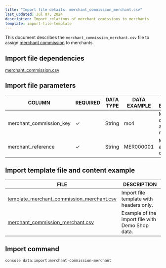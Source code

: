 ```yaml
---
title: "Import file details: merchant_commission_merchant.csv"
last_updated: Jul 07, 2024
description: Import relations of merchant comissions to merchants.
template: import-file-template
---
```


This document describes the `merchant_commission_merchant.csv` file to assign [merchant commission](/docs/pbc/all/merchant-management/{{page.version}}/marketplace/marketplace-merchant-commission-feature-overview.html) to merchants.

## Import file dependencies

[merchant_commission.csv](/docs/pbc/all/merchant-management/{{page.version}}/marketplace/import-and-export-data/merchant-commission/import-file-details-merchant-comission.csv.html)

## Import file parameters

| COLUMN                  | REQUIRED | DATA TYPE | DATA EXAMPLE | DATA EXPLANATION                       |
|-------------------------|----------|-----------|--------------|----------------------------------------|
| merchant_commission_key | ✓        | String    | mc4          | Merchant commission to assign the merchant to. |
| merchant_reference      | ✓        | String    | MER000001           | Merchant to assign the commission to.             |


## Import template file and content example

| FILE       | DESCRIPTION     |
| ---------------------------------- | --------------------------- |
| [template_merchant_commission_merchant.csv](https://spryker.s3.eu-central-1.amazonaws.com/docs/pbc/all/merchant-management/marketplace/import-and-export-data/merchant-commission/import-file-details-merchant_commission_merchant.csv.md/template_merchant_commission_merchant.csv) | Import file template with headers only.         |
| [merchant_commission_merchant.csv](https://spryker.s3.eu-central-1.amazonaws.com/docs/pbc/all/merchant-management/marketplace/import-and-export-data/merchant-commission/import-file-details-merchant_commission_merchant.csv.md/merchant_commission_merchant.csv) | Example of the import file with Demo Shop data. |


## Import command

```bash
console data:import:merchant-commission-merchant
```

